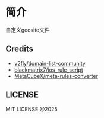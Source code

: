 # 简介

自定义geosite文件

## Credits

- [v2fly/domain-list-community](https://github.com/v2fly/domain-list-community)
- [blackmatrix7/ios_rule_script](https://github.com/blackmatrix7/ios_rule_script)
- [MetaCubeX/meta-rules-converter](https://github.com/MetaCubeX/meta-rules-converter)

## LICENSE

MIT LICENSE @2025
